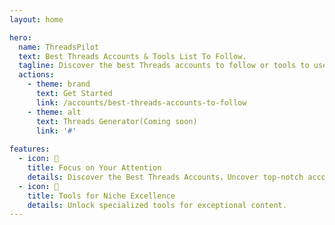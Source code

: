 ```yaml
---
layout: home

hero:
  name: ThreadsPilot
  text: Best Threads Accounts & Tools List To Follow.
  tagline: Discover the best Threads accounts to follow or tools to use in different niches for top-notch content.
  actions:
    - theme: brand
      text: Get Started
      link: /accounts/best-threads-accounts-to-follow
    - theme: alt
      text: Threads Generator(Coming soon)
      link: '#'
	  
features:
  - icon: 🚀
    title: Focus on Your Attention
    details: Discover the Best Threads Accounts，Uncover top-notch accounts for engaging content..
  - icon: 📝
    title: Tools for Niche Excellence
    details: Unlock specialized tools for exceptional content.
---
```

